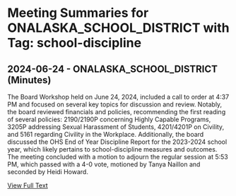 # Meeting Summaries for ONALASKA_SCHOOL_DISTRICT with Tag: school-discipline

## 2024-06-24 - ONALASKA_SCHOOL_DISTRICT (Minutes)

The Board Workshop held on June 24, 2024, included a call to order at 4:37 PM and focused on several key topics for discussion and review. Notably, the board reviewed financials and policies, recommending the first reading of several policies: 2190/2190P concerning Highly Capable Programs, 3205P addressing Sexual Harassment of Students, 4201/4201P on Civility, and 5161 regarding Civility in the Workplace. Additionally, the board discussed the OHS End of Year Discipline Report for the 2023-2024 school year, which likely pertains to school-discipline measures and outcomes. The meeting concluded with a motion to adjourn the regular session at 5:53 PM, which passed with a 4-0 vote, motioned by Tanya Naillon and seconded by Heidi Howard.

[View Full Text](https://raw.githubusercontent.com/VoronoiPerspectives/WashingtonStateSchoolBoardExplorer/refs/heads/main/data/countries/usa/states/wa/counties/lewis/school_boards/onalaska_school_district/2024/processed/2024-06-24-minutes.txt)

